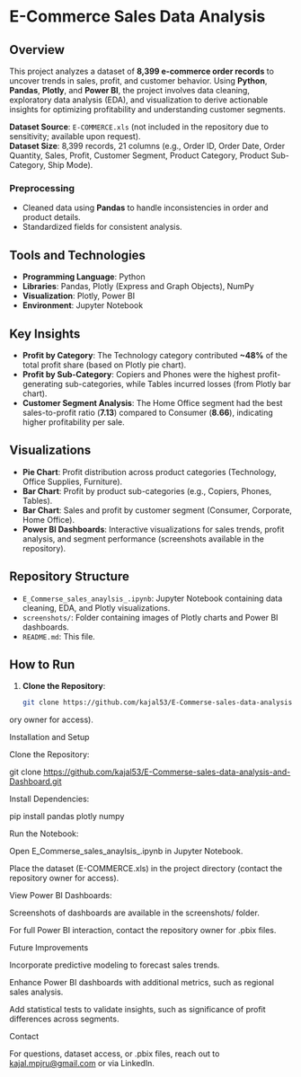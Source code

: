 
# E-Commerce Sales Data Analysis

## Overview

This project analyzes a dataset of **8,399 e-commerce order records** to uncover trends in sales, profit, and customer behavior. Using **Python**, **Pandas**, **Plotly**, and **Power BI**, the project involves data cleaning, exploratory data analysis (EDA), and visualization to derive actionable insights for optimizing profitability and understanding customer segments.

**Dataset Source**: `E-COMMERCE.xls` (not included in the repository due to sensitivity; available upon request).  
**Dataset Size**: 8,399 records, 21 columns (e.g., Order ID, Order Date, Order Quantity, Sales, Profit, Customer Segment, Product Category, Product Sub-Category, Ship Mode).

### Preprocessing
- Cleaned data using **Pandas** to handle inconsistencies in order and product details.
- Standardized fields for consistent analysis.

## Tools and Technologies

- **Programming Language**: Python
- **Libraries**: Pandas, Plotly (Express and Graph Objects), NumPy
- **Visualization**: Plotly, Power BI
- **Environment**: Jupyter Notebook

## Key Insights

- **Profit by Category**: The Technology category contributed **~48%** of the total profit share (based on Plotly pie chart).
- **Profit by Sub-Category**: Copiers and Phones were the highest profit-generating sub-categories, while Tables incurred losses (from Plotly bar chart).
- **Customer Segment Analysis**: The Home Office segment had the best sales-to-profit ratio (**7.13**) compared to Consumer (**8.66**), indicating higher profitability per sale.

## Visualizations

- **Pie Chart**: Profit distribution across product categories (Technology, Office Supplies, Furniture).
- **Bar Chart**: Profit by product sub-categories (e.g., Copiers, Phones, Tables).
- **Bar Chart**: Sales and profit by customer segment (Consumer, Corporate, Home Office).
- **Power BI Dashboards**: Interactive visualizations for sales trends, profit analysis, and segment performance (screenshots available in the repository).

## Repository Structure

- `E_Commerse_sales_anaylsis_.ipynb`: Jupyter Notebook containing data cleaning, EDA, and Plotly visualizations.
- `screenshots/`: Folder containing images of Plotly charts and Power BI dashboards.
- `README.md`: This file.

## How to Run

1. **Clone the Repository**:
   ```bash
   git clone https://github.com/kajal53/E-Commerse-sales-data-analysis-and-Dashboard.git
ory owner for access).


Installation and Setup



Clone the Repository:

git clone https://github.com/kajal53/E-Commerse-sales-data-analysis-and-Dashboard.git



Install Dependencies:

pip install pandas plotly numpy



Run the Notebook:


Open E_Commerse_sales_anaylsis_.ipynb in Jupyter Notebook.

Place the dataset (E-COMMERCE.xls) in the project directory (contact the repository owner for access).



View Power BI Dashboards:


Screenshots of dashboards are available in the screenshots/ folder.

For full Power BI interaction, contact the repository owner for .pbix files.


Future Improvements


Incorporate predictive modeling to forecast sales trends.

Enhance Power BI dashboards with additional metrics, such as regional sales analysis.

Add statistical tests to validate insights, such as significance of profit differences across segments.


Contact

For questions, dataset access, or .pbix files, reach out to kajal.mpjru@gmail.com or via LinkedIn.
   
